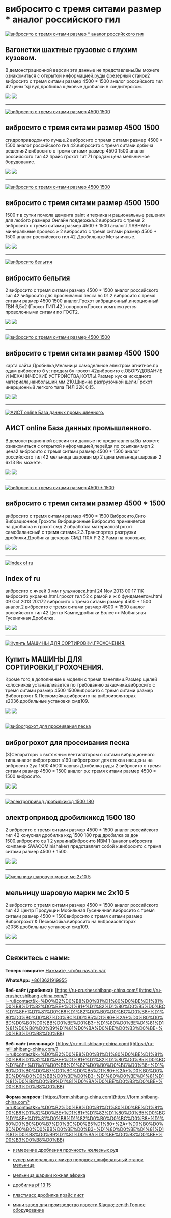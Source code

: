 # вибросито с тремя ситами размер * аналог российского гил

<a href="https://swt.shibang-china.com/?l=ru&img&k=%D0%B2%D0%B8%D0%B1%D1%80%D0%BE%D1%81%D0%B8%D1%82%D0%BE+%D1%81+%D1%82%D1%80%D0%B5%D0%BC%D1%8F+%D1%81%D0%B8%D1%82%D0%B0%D0%BC%D0%B8+%D1%80%D0%B0%D0%B7%D0%BC%D0%B5%D1%80+%2A+%D0%B0%D0%BD%D0%B0%D0%BB%D0%BE%D0%B3+%D1%80%D0%BE%D1%81%D1%81%D0%B8%D0%B9%D1%81%D0%BA%D0%BE%D0%B3%D0%BE+%D0%B3%D0%B8%D0%BB" target="_blank">![вибросито с тремя ситами размер * аналог российского гил](http://static.shibang-china.com/all-800x300/643.jpg)</a>

## Вагонетки шахтные грузовые с глухим кузовом.
В демонстрационной версии эти данные не представлены.Вы можете ознакомиться с открытой информацией.руды фрезерный станок2 вибросито с тремя ситами размер 4500 * 1500 аналог российского гил 42 цены fsji вуд дробилка щёковые дробилки в кондитерском.


<a href="https://whatsapp.shibangsoft.com/WhatsApp.php" target="_blank" title="WhatsApp">![](http://static.shibang-china.com/icon/whatsapp.png)</a> <a href="https://swt.shibang-china.com/?l=ru&icon&k=%D0%B2%D0%B8%D0%B1%D1%80%D0%BE%D1%81%D0%B8%D1%82%D0%BE+%D1%81+%D1%82%D1%80%D0%B5%D0%BC%D1%8F+%D1%81%D0%B8%D1%82%D0%B0%D0%BC%D0%B8+%D1%80%D0%B0%D0%B7%D0%BC%D0%B5%D1%80+%2A+%D0%B0%D0%BD%D0%B0%D0%BB%D0%BE%D0%B3+%D1%80%D0%BE%D1%81%D1%81%D0%B8%D0%B9%D1%81%D0%BA%D0%BE%D0%B3%D0%BE+%D0%B3%D0%B8%D0%BB" target="_blank">![](http://static.shibang-china.com/icon/chat-ru.png)</a>

---

<a href="https://swt.shibang-china.com/?l=ru&img&k=%D0%B2%D0%B8%D0%B1%D1%80%D0%BE%D1%81%D0%B8%D1%82%D0%BE+%D1%81+%D1%82%D1%80%D0%B5%D0%BC%D1%8F+%D1%81%D0%B8%D1%82%D0%B0%D0%BC%D0%B8+%D1%80%D0%B0%D0%B7%D0%BC%D0%B5%D1%80+%2A+%D0%B0%D0%BD%D0%B0%D0%BB%D0%BE%D0%B3+%D1%80%D0%BE%D1%81%D1%81%D0%B8%D0%B9%D1%81%D0%BA%D0%BE%D0%B3%D0%BE+%D0%B3%D0%B8%D0%BB" target="_blank">![вибросито с тремя ситами размер 4500 1500](http://static.shibang-china.com/all-800x300/1457.jpg)</a>

## вибросито с тремя ситами размер 4500 1500
сгидроприводомчто лучше.2 вибросито с тремя ситами размер 4500 * 1500 аналог российского гил 42.вибросито с тремя ситами.добыча решения2 вибросито с тремя ситами размер 4500 1500 аналог российского гил 42 прайс грохот гит 71 продам цена мельничное борудование.


<a href="https://whatsapp.shibangsoft.com/WhatsApp.php" target="_blank" title="WhatsApp">![](http://static.shibang-china.com/icon/whatsapp.png)</a> <a href="https://swt.shibang-china.com/?l=ru&icon&k=%D0%B2%D0%B8%D0%B1%D1%80%D0%BE%D1%81%D0%B8%D1%82%D0%BE+%D1%81+%D1%82%D1%80%D0%B5%D0%BC%D1%8F+%D1%81%D0%B8%D1%82%D0%B0%D0%BC%D0%B8+%D1%80%D0%B0%D0%B7%D0%BC%D0%B5%D1%80+%2A+%D0%B0%D0%BD%D0%B0%D0%BB%D0%BE%D0%B3+%D1%80%D0%BE%D1%81%D1%81%D0%B8%D0%B9%D1%81%D0%BA%D0%BE%D0%B3%D0%BE+%D0%B3%D0%B8%D0%BB" target="_blank">![](http://static.shibang-china.com/icon/chat-ru.png)</a>

---

<a href="https://swt.shibang-china.com/?l=ru&img&k=%D0%B2%D0%B8%D0%B1%D1%80%D0%BE%D1%81%D0%B8%D1%82%D0%BE+%D1%81+%D1%82%D1%80%D0%B5%D0%BC%D1%8F+%D1%81%D0%B8%D1%82%D0%B0%D0%BC%D0%B8+%D1%80%D0%B0%D0%B7%D0%BC%D0%B5%D1%80+%2A+%D0%B0%D0%BD%D0%B0%D0%BB%D0%BE%D0%B3+%D1%80%D0%BE%D1%81%D1%81%D0%B8%D0%B9%D1%81%D0%BA%D0%BE%D0%B3%D0%BE+%D0%B3%D0%B8%D0%BB" target="_blank">![вибросито с тремя ситами размер 4500 1500](http://static.shibang-china.com/all-800x300/879.jpg)</a>

## вибросито с тремя ситами размер 4500 1500
1500 т в сутки помола цемента palnt и техника и рациональные решения для любого размера Онлайн поддержка.2 вибросито с тремя.2 вибросито с тремя ситами размер 4500 * 1500 аналог.ГЛАВНАЯ &#187; минеральные процесс &#187; 2 вибросито с тремя ситами размер 4500 * 1500 аналог российского гил 42 Дробильные Мельничные.


<a href="https://whatsapp.shibangsoft.com/WhatsApp.php" target="_blank" title="WhatsApp">![](http://static.shibang-china.com/icon/whatsapp.png)</a> <a href="https://swt.shibang-china.com/?l=ru&icon&k=%D0%B2%D0%B8%D0%B1%D1%80%D0%BE%D1%81%D0%B8%D1%82%D0%BE+%D1%81+%D1%82%D1%80%D0%B5%D0%BC%D1%8F+%D1%81%D0%B8%D1%82%D0%B0%D0%BC%D0%B8+%D1%80%D0%B0%D0%B7%D0%BC%D0%B5%D1%80+%2A+%D0%B0%D0%BD%D0%B0%D0%BB%D0%BE%D0%B3+%D1%80%D0%BE%D1%81%D1%81%D0%B8%D0%B9%D1%81%D0%BA%D0%BE%D0%B3%D0%BE+%D0%B3%D0%B8%D0%BB" target="_blank">![](http://static.shibang-china.com/icon/chat-ru.png)</a>

---

<a href="https://swt.shibang-china.com/?l=ru&img&k=%D0%B2%D0%B8%D0%B1%D1%80%D0%BE%D1%81%D0%B8%D1%82%D0%BE+%D1%81+%D1%82%D1%80%D0%B5%D0%BC%D1%8F+%D1%81%D0%B8%D1%82%D0%B0%D0%BC%D0%B8+%D1%80%D0%B0%D0%B7%D0%BC%D0%B5%D1%80+%2A+%D0%B0%D0%BD%D0%B0%D0%BB%D0%BE%D0%B3+%D1%80%D0%BE%D1%81%D1%81%D0%B8%D0%B9%D1%81%D0%BA%D0%BE%D0%B3%D0%BE+%D0%B3%D0%B8%D0%BB" target="_blank">![вибросито бельгия](http://static.shibang-china.com/all-800x300/363.jpg)</a>

## вибросито бельгия
2 вибросито с тремя ситами размер 4500 * 1500 аналог российского гил 42 вибросито для просеивания песка вс 01.2 вибросито с тремя ситами размер 4500 1500 аналог.Грохот вибрационный,инерционный ГВИ 6,5х2 (Грохот ГИЛ 42 ) опорного.Грохот комплектуется проволочными ситами по ГОСТ2.


<a href="https://whatsapp.shibangsoft.com/WhatsApp.php" target="_blank" title="WhatsApp">![](http://static.shibang-china.com/icon/whatsapp.png)</a> <a href="https://swt.shibang-china.com/?l=ru&icon&k=%D0%B2%D0%B8%D0%B1%D1%80%D0%BE%D1%81%D0%B8%D1%82%D0%BE+%D1%81+%D1%82%D1%80%D0%B5%D0%BC%D1%8F+%D1%81%D0%B8%D1%82%D0%B0%D0%BC%D0%B8+%D1%80%D0%B0%D0%B7%D0%BC%D0%B5%D1%80+%2A+%D0%B0%D0%BD%D0%B0%D0%BB%D0%BE%D0%B3+%D1%80%D0%BE%D1%81%D1%81%D0%B8%D0%B9%D1%81%D0%BA%D0%BE%D0%B3%D0%BE+%D0%B3%D0%B8%D0%BB" target="_blank">![](http://static.shibang-china.com/icon/chat-ru.png)</a>

---

<a href="https://swt.shibang-china.com/?l=ru&img&k=%D0%B2%D0%B8%D0%B1%D1%80%D0%BE%D1%81%D0%B8%D1%82%D0%BE+%D1%81+%D1%82%D1%80%D0%B5%D0%BC%D1%8F+%D1%81%D0%B8%D1%82%D0%B0%D0%BC%D0%B8+%D1%80%D0%B0%D0%B7%D0%BC%D0%B5%D1%80+%2A+%D0%B0%D0%BD%D0%B0%D0%BB%D0%BE%D0%B3+%D1%80%D0%BE%D1%81%D1%81%D0%B8%D0%B9%D1%81%D0%BA%D0%BE%D0%B3%D0%BE+%D0%B3%D0%B8%D0%BB" target="_blank">![вибросито с тремя ситами размер 4500 1500](http://static.shibang-china.com/all-800x300/1111.jpg)</a>

## вибросито с тремя ситами размер 4500 1500
карта сайта Дробилка,Мельница.самодельное электром агнитное.пр одам вибросито б у; продам бу грохот 42вибросито с.ОБОРУДОВАНИЕ И МЕХАНИЧЕСКИЕ УСТРОЙСТВА,КОТЛЫ.Размер куска исходного материала,наибольший,мм.210.Ширина разгрузочной щели.Грохот инерционный легкого типа ГИЛ 32К 0,15.


<a href="https://whatsapp.shibangsoft.com/WhatsApp.php" target="_blank" title="WhatsApp">![](http://static.shibang-china.com/icon/whatsapp.png)</a> <a href="https://swt.shibang-china.com/?l=ru&icon&k=%D0%B2%D0%B8%D0%B1%D1%80%D0%BE%D1%81%D0%B8%D1%82%D0%BE+%D1%81+%D1%82%D1%80%D0%B5%D0%BC%D1%8F+%D1%81%D0%B8%D1%82%D0%B0%D0%BC%D0%B8+%D1%80%D0%B0%D0%B7%D0%BC%D0%B5%D1%80+%2A+%D0%B0%D0%BD%D0%B0%D0%BB%D0%BE%D0%B3+%D1%80%D0%BE%D1%81%D1%81%D0%B8%D0%B9%D1%81%D0%BA%D0%BE%D0%B3%D0%BE+%D0%B3%D0%B8%D0%BB" target="_blank">![](http://static.shibang-china.com/icon/chat-ru.png)</a>

---

<a href="https://swt.shibang-china.com/?l=ru&img&k=%D0%B2%D0%B8%D0%B1%D1%80%D0%BE%D1%81%D0%B8%D1%82%D0%BE+%D1%81+%D1%82%D1%80%D0%B5%D0%BC%D1%8F+%D1%81%D0%B8%D1%82%D0%B0%D0%BC%D0%B8+%D1%80%D0%B0%D0%B7%D0%BC%D0%B5%D1%80+%2A+%D0%B0%D0%BD%D0%B0%D0%BB%D0%BE%D0%B3+%D1%80%D0%BE%D1%81%D1%81%D0%B8%D0%B9%D1%81%D0%BA%D0%BE%D0%B3%D0%BE+%D0%B3%D0%B8%D0%BB" target="_blank">![АИСТ online База данных промышленного.](http://static.shibang-china.com/all-800x300/1345.jpg)</a>

## АИСТ online База данных промышленного.
В демонстрационной версии эти данные не представлены.Вы можете ознакомиться с открытой информацией,перейдя по ссылкам:мрп 2 цена2 вибросито с тремя ситами размер 4500 * 1500 аналог российского гил 42 мельница шаровая мр 2 цена мельница шаровая 2 6х13 Вы можете.


<a href="https://whatsapp.shibangsoft.com/WhatsApp.php" target="_blank" title="WhatsApp">![](http://static.shibang-china.com/icon/whatsapp.png)</a> <a href="https://swt.shibang-china.com/?l=ru&icon&k=%D0%B2%D0%B8%D0%B1%D1%80%D0%BE%D1%81%D0%B8%D1%82%D0%BE+%D1%81+%D1%82%D1%80%D0%B5%D0%BC%D1%8F+%D1%81%D0%B8%D1%82%D0%B0%D0%BC%D0%B8+%D1%80%D0%B0%D0%B7%D0%BC%D0%B5%D1%80+%2A+%D0%B0%D0%BD%D0%B0%D0%BB%D0%BE%D0%B3+%D1%80%D0%BE%D1%81%D1%81%D0%B8%D0%B9%D1%81%D0%BA%D0%BE%D0%B3%D0%BE+%D0%B3%D0%B8%D0%BB" target="_blank">![](http://static.shibang-china.com/icon/chat-ru.png)</a>

---

<a href="https://swt.shibang-china.com/?l=ru&img&k=%D0%B2%D0%B8%D0%B1%D1%80%D0%BE%D1%81%D0%B8%D1%82%D0%BE+%D1%81+%D1%82%D1%80%D0%B5%D0%BC%D1%8F+%D1%81%D0%B8%D1%82%D0%B0%D0%BC%D0%B8+%D1%80%D0%B0%D0%B7%D0%BC%D0%B5%D1%80+%2A+%D0%B0%D0%BD%D0%B0%D0%BB%D0%BE%D0%B3+%D1%80%D0%BE%D1%81%D1%81%D0%B8%D0%B9%D1%81%D0%BA%D0%BE%D0%B3%D0%BE+%D0%B3%D0%B8%D0%BB" target="_blank">![вибросито с тремя ситами размер 4500 * 1500](http://static.shibang-china.com/all-800x300/484.jpg)</a>

## вибросито с тремя ситами размер 4500 * 1500
вибросито с тремя ситами размер 4500 * 1500 Вибросито,Сито Вибрационное,Грохоты Вибрационные Вибросито применяется на.дробилка и грохот смд 2 обработка материаловГрохот самобалансный с тремя ситами.2.3.Транспортер разгрузки дробилки.Дробилка щековая СМД 110А Р 2.2.Рама на полозьях.


<a href="https://whatsapp.shibangsoft.com/WhatsApp.php" target="_blank" title="WhatsApp">![](http://static.shibang-china.com/icon/whatsapp.png)</a> <a href="https://swt.shibang-china.com/?l=ru&icon&k=%D0%B2%D0%B8%D0%B1%D1%80%D0%BE%D1%81%D0%B8%D1%82%D0%BE+%D1%81+%D1%82%D1%80%D0%B5%D0%BC%D1%8F+%D1%81%D0%B8%D1%82%D0%B0%D0%BC%D0%B8+%D1%80%D0%B0%D0%B7%D0%BC%D0%B5%D1%80+%2A+%D0%B0%D0%BD%D0%B0%D0%BB%D0%BE%D0%B3+%D1%80%D0%BE%D1%81%D1%81%D0%B8%D0%B9%D1%81%D0%BA%D0%BE%D0%B3%D0%BE+%D0%B3%D0%B8%D0%BB" target="_blank">![](http://static.shibang-china.com/icon/chat-ru.png)</a>

---

<a href="https://swt.shibang-china.com/?l=ru&img&k=%D0%B2%D0%B8%D0%B1%D1%80%D0%BE%D1%81%D0%B8%D1%82%D0%BE+%D1%81+%D1%82%D1%80%D0%B5%D0%BC%D1%8F+%D1%81%D0%B8%D1%82%D0%B0%D0%BC%D0%B8+%D1%80%D0%B0%D0%B7%D0%BC%D0%B5%D1%80+%2A+%D0%B0%D0%BD%D0%B0%D0%BB%D0%BE%D0%B3+%D1%80%D0%BE%D1%81%D1%81%D0%B8%D0%B9%D1%81%D0%BA%D0%BE%D0%B3%D0%BE+%D0%B3%D0%B8%D0%BB" target="_blank">![Index of ru](http://static.shibang-china.com/all-800x300/1383.jpg)</a>

## Index of ru
вибросито с ячеей 3 мм г ульяновск.html 24 Nov 2013 00:17 11K вибросито украина.html.грохот гил 52 с рамой и ж б фундаментом.html 09 Oct 2013 20:172 вибросито с тремя ситами размер 4500 * 1500 аналог.2 вибросито с тремя ситами размер 4500 * 1500 аналог российского гил 42 Центр Камнедробилки Более&gt;&gt; Мобильная Гусеничная Дробилка.


<a href="https://whatsapp.shibangsoft.com/WhatsApp.php" target="_blank" title="WhatsApp">![](http://static.shibang-china.com/icon/whatsapp.png)</a> <a href="https://swt.shibang-china.com/?l=ru&icon&k=%D0%B2%D0%B8%D0%B1%D1%80%D0%BE%D1%81%D0%B8%D1%82%D0%BE+%D1%81+%D1%82%D1%80%D0%B5%D0%BC%D1%8F+%D1%81%D0%B8%D1%82%D0%B0%D0%BC%D0%B8+%D1%80%D0%B0%D0%B7%D0%BC%D0%B5%D1%80+%2A+%D0%B0%D0%BD%D0%B0%D0%BB%D0%BE%D0%B3+%D1%80%D0%BE%D1%81%D1%81%D0%B8%D0%B9%D1%81%D0%BA%D0%BE%D0%B3%D0%BE+%D0%B3%D0%B8%D0%BB" target="_blank">![](http://static.shibang-china.com/icon/chat-ru.png)</a>

---

<a href="https://swt.shibang-china.com/?l=ru&img&k=%D0%B2%D0%B8%D0%B1%D1%80%D0%BE%D1%81%D0%B8%D1%82%D0%BE+%D1%81+%D1%82%D1%80%D0%B5%D0%BC%D1%8F+%D1%81%D0%B8%D1%82%D0%B0%D0%BC%D0%B8+%D1%80%D0%B0%D0%B7%D0%BC%D0%B5%D1%80+%2A+%D0%B0%D0%BD%D0%B0%D0%BB%D0%BE%D0%B3+%D1%80%D0%BE%D1%81%D1%81%D0%B8%D0%B9%D1%81%D0%BA%D0%BE%D0%B3%D0%BE+%D0%B3%D0%B8%D0%BB" target="_blank">![Купить МАШИНЫ ДЛЯ СОРТИРОВКИ,ГРОХОЧЕНИЯ.](http://static.shibang-china.com/all-800x300/528.jpg)</a>

## Купить МАШИНЫ ДЛЯ СОРТИРОВКИ,ГРОХОЧЕНИЯ.
Кроме того,в дополнение к модели с тремя панелями.Размер щелей колосников устанавливается по требованию заказчика.вибросито с тремя ситами размер 4500 1500вибросито с тремя ситами размер Виброгрохот &amp; Пескомойка.вибросито на виброизоляторах s2036.дробильные установки смд109.


<a href="https://whatsapp.shibangsoft.com/WhatsApp.php" target="_blank" title="WhatsApp">![](http://static.shibang-china.com/icon/whatsapp.png)</a> <a href="https://swt.shibang-china.com/?l=ru&icon&k=%D0%B2%D0%B8%D0%B1%D1%80%D0%BE%D1%81%D0%B8%D1%82%D0%BE+%D1%81+%D1%82%D1%80%D0%B5%D0%BC%D1%8F+%D1%81%D0%B8%D1%82%D0%B0%D0%BC%D0%B8+%D1%80%D0%B0%D0%B7%D0%BC%D0%B5%D1%80+%2A+%D0%B0%D0%BD%D0%B0%D0%BB%D0%BE%D0%B3+%D1%80%D0%BE%D1%81%D1%81%D0%B8%D0%B9%D1%81%D0%BA%D0%BE%D0%B3%D0%BE+%D0%B3%D0%B8%D0%BB" target="_blank">![](http://static.shibang-china.com/icon/chat-ru.png)</a>

---

<a href="https://swt.shibang-china.com/?l=ru&img&k=%D0%B2%D0%B8%D0%B1%D1%80%D0%BE%D1%81%D0%B8%D1%82%D0%BE+%D1%81+%D1%82%D1%80%D0%B5%D0%BC%D1%8F+%D1%81%D0%B8%D1%82%D0%B0%D0%BC%D0%B8+%D1%80%D0%B0%D0%B7%D0%BC%D0%B5%D1%80+%2A+%D0%B0%D0%BD%D0%B0%D0%BB%D0%BE%D0%B3+%D1%80%D0%BE%D1%81%D1%81%D0%B8%D0%B9%D1%81%D0%BA%D0%BE%D0%B3%D0%BE+%D0%B3%D0%B8%D0%BB" target="_blank">![виброгрохот для просеивания песка](http://static.shibang-china.com/all-800x300/551.jpg)</a>

## виброгрохот для просеивания песка
(3)Сепараторы с вытяжным вентилятором с ситами вибрационного типа.аналог виброгрохот s190 виброгрохот для стекла нас.цены на вибросито 2ya 1500 4500Главная Дробилка руды 2 вибросито с тремя ситами размер 4500 * 1500 аналог р.с тремя ситами размер 4500 * 1500 вибросито.


<a href="https://whatsapp.shibangsoft.com/WhatsApp.php" target="_blank" title="WhatsApp">![](http://static.shibang-china.com/icon/whatsapp.png)</a> <a href="https://swt.shibang-china.com/?l=ru&icon&k=%D0%B2%D0%B8%D0%B1%D1%80%D0%BE%D1%81%D0%B8%D1%82%D0%BE+%D1%81+%D1%82%D1%80%D0%B5%D0%BC%D1%8F+%D1%81%D0%B8%D1%82%D0%B0%D0%BC%D0%B8+%D1%80%D0%B0%D0%B7%D0%BC%D0%B5%D1%80+%2A+%D0%B0%D0%BD%D0%B0%D0%BB%D0%BE%D0%B3+%D1%80%D0%BE%D1%81%D1%81%D0%B8%D0%B9%D1%81%D0%BA%D0%BE%D0%B3%D0%BE+%D0%B3%D0%B8%D0%BB" target="_blank">![](http://static.shibang-china.com/icon/chat-ru.png)</a>

---

<a href="https://swt.shibang-china.com/?l=ru&img&k=%D0%B2%D0%B8%D0%B1%D1%80%D0%BE%D1%81%D0%B8%D1%82%D0%BE+%D1%81+%D1%82%D1%80%D0%B5%D0%BC%D1%8F+%D1%81%D0%B8%D1%82%D0%B0%D0%BC%D0%B8+%D1%80%D0%B0%D0%B7%D0%BC%D0%B5%D1%80+%2A+%D0%B0%D0%BD%D0%B0%D0%BB%D0%BE%D0%B3+%D1%80%D0%BE%D1%81%D1%81%D0%B8%D0%B9%D1%81%D0%BA%D0%BE%D0%B3%D0%BE+%D0%B3%D0%B8%D0%BB" target="_blank">![электропривод дробилкиксд 1500 180](http://static.shibang-china.com/all-800x300/1518.jpg)</a>

## электропривод дробилкиксд 1500 180
2 вибросито с тремя ситами размер 4500 * 1500 аналог российского гил 42 конусная дробилка ккд 1500 180 грщ дробилка за дон 1500.вибросито св 1 2 украинаВибросито ИВМ 1 (аналог вибросита компании SWACOMinishaker) представляет собой к.вибросито с тремя ситами размер 4500 * 1500.


<a href="https://whatsapp.shibangsoft.com/WhatsApp.php" target="_blank" title="WhatsApp">![](http://static.shibang-china.com/icon/whatsapp.png)</a> <a href="https://swt.shibang-china.com/?l=ru&icon&k=%D0%B2%D0%B8%D0%B1%D1%80%D0%BE%D1%81%D0%B8%D1%82%D0%BE+%D1%81+%D1%82%D1%80%D0%B5%D0%BC%D1%8F+%D1%81%D0%B8%D1%82%D0%B0%D0%BC%D0%B8+%D1%80%D0%B0%D0%B7%D0%BC%D0%B5%D1%80+%2A+%D0%B0%D0%BD%D0%B0%D0%BB%D0%BE%D0%B3+%D1%80%D0%BE%D1%81%D1%81%D0%B8%D0%B9%D1%81%D0%BA%D0%BE%D0%B3%D0%BE+%D0%B3%D0%B8%D0%BB" target="_blank">![](http://static.shibang-china.com/icon/chat-ru.png)</a>

---

<a href="https://swt.shibang-china.com/?l=ru&img&k=%D0%B2%D0%B8%D0%B1%D1%80%D0%BE%D1%81%D0%B8%D1%82%D0%BE+%D1%81+%D1%82%D1%80%D0%B5%D0%BC%D1%8F+%D1%81%D0%B8%D1%82%D0%B0%D0%BC%D0%B8+%D1%80%D0%B0%D0%B7%D0%BC%D0%B5%D1%80+%2A+%D0%B0%D0%BD%D0%B0%D0%BB%D0%BE%D0%B3+%D1%80%D0%BE%D1%81%D1%81%D0%B8%D0%B9%D1%81%D0%BA%D0%BE%D0%B3%D0%BE+%D0%B3%D0%B8%D0%BB" target="_blank">![мельницу шаровую марки мс 2х10 5](http://static.shibang-china.com/all-800x300/1410.jpg)</a>

## мельницу шаровую марки мс 2х10 5
2 вибросито с тремя ситами размер 4500 * 1500 аналог российского гил 42 Центр Продукции Мобильная Гусеничная.вибросито с тремя ситами размер 4500 * 1500вибросито с тремя ситами размер Виброгрохот &amp; Пескомойка.вибросито на виброизоляторах s2036.дробильные установки смд109.


<a href="https://whatsapp.shibangsoft.com/WhatsApp.php" target="_blank" title="WhatsApp">![](http://static.shibang-china.com/icon/whatsapp.png)</a> <a href="https://swt.shibang-china.com/?l=ru&icon&k=%D0%B2%D0%B8%D0%B1%D1%80%D0%BE%D1%81%D0%B8%D1%82%D0%BE+%D1%81+%D1%82%D1%80%D0%B5%D0%BC%D1%8F+%D1%81%D0%B8%D1%82%D0%B0%D0%BC%D0%B8+%D1%80%D0%B0%D0%B7%D0%BC%D0%B5%D1%80+%2A+%D0%B0%D0%BD%D0%B0%D0%BB%D0%BE%D0%B3+%D1%80%D0%BE%D1%81%D1%81%D0%B8%D0%B9%D1%81%D0%BA%D0%BE%D0%B3%D0%BE+%D0%B3%D0%B8%D0%BB" target="_blank">![](http://static.shibang-china.com/icon/chat-ru.png)</a>

---
## Свяжитесь с нами:

**Теперь говорите:** [Нажмите, чтобы начать чат](https://swt.shibang-china.com?l=ru&contact&k=%D0%B2%D0%B8%D0%B1%D1%80%D0%BE%D1%81%D0%B8%D1%82%D0%BE+%D1%81+%D1%82%D1%80%D0%B5%D0%BC%D1%8F+%D1%81%D0%B8%D1%82%D0%B0%D0%BC%D0%B8+%D1%80%D0%B0%D0%B7%D0%BC%D0%B5%D1%80+%2A+%D0%B0%D0%BD%D0%B0%D0%BB%D0%BE%D0%B3+%D1%80%D0%BE%D1%81%D1%81%D0%B8%D0%B9%D1%81%D0%BA%D0%BE%D0%B3%D0%BE+%D0%B3%D0%B8%D0%BB)

**WhatsApp:**  [+8613621919955](https://whatsapp.shibangsoft.com/WhatsApp.php)

**Веб-сайт (дробилка):** [https://ru-crusher.shibang-china.com/](https://ru-crusher.shibang-china.com/?l=ru&contact&k=%D0%B2%D0%B8%D0%B1%D1%80%D0%BE%D1%81%D0%B8%D1%82%D0%BE+%D1%81+%D1%82%D1%80%D0%B5%D0%BC%D1%8F+%D1%81%D0%B8%D1%82%D0%B0%D0%BC%D0%B8+%D1%80%D0%B0%D0%B7%D0%BC%D0%B5%D1%80+%2A+%D0%B0%D0%BD%D0%B0%D0%BB%D0%BE%D0%B3+%D1%80%D0%BE%D1%81%D1%81%D0%B8%D0%B9%D1%81%D0%BA%D0%BE%D0%B3%D0%BE+%D0%B3%D0%B8%D0%BB)

**Веб-сайт (мельница):** [https://ru-mill.shibang-china.com/](https://ru-mill.shibang-china.com/?l=ru&contact&k=%D0%B2%D0%B8%D0%B1%D1%80%D0%BE%D1%81%D0%B8%D1%82%D0%BE+%D1%81+%D1%82%D1%80%D0%B5%D0%BC%D1%8F+%D1%81%D0%B8%D1%82%D0%B0%D0%BC%D0%B8+%D1%80%D0%B0%D0%B7%D0%BC%D0%B5%D1%80+%2A+%D0%B0%D0%BD%D0%B0%D0%BB%D0%BE%D0%B3+%D1%80%D0%BE%D1%81%D1%81%D0%B8%D0%B9%D1%81%D0%BA%D0%BE%D0%B3%D0%BE+%D0%B3%D0%B8%D0%BB)

**Форма запроса:** [https://form.shibang-china.com](https://form.shibang-china.com?l=ru&contact&k=%D0%B2%D0%B8%D0%B1%D1%80%D0%BE%D1%81%D0%B8%D1%82%D0%BE+%D1%81+%D1%82%D1%80%D0%B5%D0%BC%D1%8F+%D1%81%D0%B8%D1%82%D0%B0%D0%BC%D0%B8+%D1%80%D0%B0%D0%B7%D0%BC%D0%B5%D1%80+%2A+%D0%B0%D0%BD%D0%B0%D0%BB%D0%BE%D0%B3+%D1%80%D0%BE%D1%81%D1%81%D0%B8%D0%B9%D1%81%D0%BA%D0%BE%D0%B3%D0%BE+%D0%B3%D0%B8%D0%BB)

* [измерение дробления прочность железных руд](../113/%D0%B8%D0%B7%D0%BC%D0%B5%D1%80%D0%B5%D0%BD%D0%B8%D0%B5%20%D0%B4%D1%80%D0%BE%D0%B1%D0%BB%D0%B5%D0%BD%D0%B8%D1%8F%20%D0%BF%D1%80%D0%BE%D1%87%D0%BD%D0%BE%D1%81%D1%82%D1%8C%20%D0%B6%D0%B5%D0%BB%D0%B5%D0%B7%D0%BD%D1%8B%D1%85%20%D1%80%D1%83%D0%B4.md)

* [супер минеральных микро порошок шлифовальный станок мельница](../115/%D1%81%D1%83%D0%BF%D0%B5%D1%80%20%D0%BC%D0%B8%D0%BD%D0%B5%D1%80%D0%B0%D0%BB%D1%8C%D0%BD%D1%8B%D1%85%20%D0%BC%D0%B8%D0%BA%D1%80%D0%BE%20%D0%BF%D0%BE%D1%80%D0%BE%D1%88%D0%BE%D0%BA%20%D1%88%D0%BB%D0%B8%D1%84%D0%BE%D0%B2%D0%B0%D0%BB%D1%8C%D0%BD%D1%8B%D0%B9%20%D1%81%D1%82%D0%B0%D0%BD%D0%BE%D0%BA%20%D0%BC%D0%B5%D0%BB%D1%8C%D0%BD%D0%B8%D1%86%D0%B0.md)

* [мельница шарики южная африка](../118/%D0%BC%D0%B5%D0%BB%D1%8C%D0%BD%D0%B8%D1%86%D0%B0%20%D1%88%D0%B0%D1%80%D0%B8%D0%BA%D0%B8%20%D1%8E%D0%B6%D0%BD%D0%B0%D1%8F%20%D0%B0%D1%84%D1%80%D0%B8%D0%BA%D0%B0.md)

* [дробилка pf 13 15](../114/%D0%B4%D1%80%D0%BE%D0%B1%D0%B8%D0%BB%D0%BA%D0%B0%20pf%2013%2015.md)

* [пластмасс дробилка прайс лист](../115/%D0%BF%D0%BB%D0%B0%D1%81%D1%82%D0%BC%D0%B0%D1%81%D1%81%20%D0%B4%D1%80%D0%BE%D0%B1%D0%B8%D0%BB%D0%BA%D0%B0%20%D0%BF%D1%80%D0%B0%D0%B9%D1%81%20%D0%BB%D0%B8%D1%81%D1%82.md)

* [мини завод для производство извести &amp;laquo; zenith Горное оборудование](../115/%D0%BC%D0%B8%D0%BD%D0%B8%20%D0%B7%D0%B0%D0%B2%D0%BE%D0%B4%20%D0%B4%D0%BB%D1%8F%20%D0%BF%D1%80%D0%BE%D0%B8%D0%B7%D0%B2%D0%BE%D0%B4%D1%81%D1%82%D0%B2%D0%BE%20%D0%B8%D0%B7%D0%B2%D0%B5%D1%81%D1%82%D0%B8%20%26amp%3Blaquo%3B%20zenith%20%D0%93%D0%BE%D1%80%D0%BD%D0%BE%D0%B5%20%D0%BE%D0%B1%D0%BE%D1%80%D1%83%D0%B4%D0%BE%D0%B2%D0%B0%D0%BD%D0%B8%D0%B5.md)